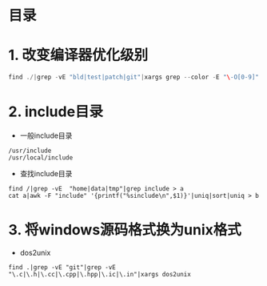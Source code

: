 # 目录


# 1. 改变编译器优化级别
```go
find ./|grep -vE "bld|test|patch|git"|xargs grep --color -E "\-O[0-9]"|awk -F ':' '{print $1}'|sort|uniq|xargs sed -i 's/O4/O0/g' 
```

# 2. include目录
- 一般include目录
```shell
/usr/include
/usr/local/include
```
- 查找include目录
```shell
find /|grep -vE  "home|data|tmp"|grep include > a
cat a|awk -F "include" '{printf("%sinclude\n",$1)}'|uniq|sort|uniq > b
```

# 3. 将windows源码格式换为unix格式
- dos2unix
```shell
find .|grep -vE "git"|grep -vE "\.c|\.h|\.cc|\.cpp|\.hpp|\.ic|\.in"|xargs dos2unix
```